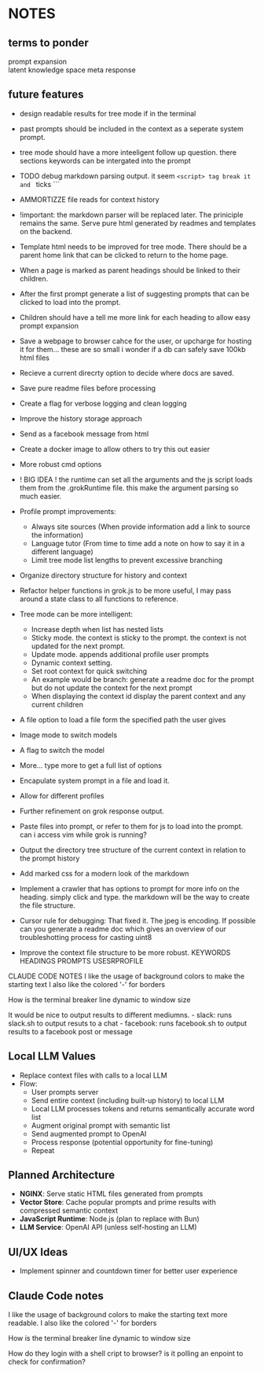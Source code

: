 # NOTES

## terms to ponder  
  prompt expansion  
  latent knowledge space
  meta response

## future features
 
 - design readable results for tree mode if in the terminal

 - past prompts should be included in the context as a seperate system prompt.

- tree mode should have a more inteeligent follow up question. there sections keywords can be intergated into the prompt
- TODO debug markdown parsing output. it seem ```<script> tag break it and ``` ticks ```  

- AMMORTIZZE file reads for context history
- !important: the markdown parser will be replaced later. The priniciple remains the same. Serve pure html generated by readmes and templates on the backend.
- Template html needs to be improved for tree mode. There should be a parent home link that can be clicked to return to the home page.
- When a page is marked as parent headings should be linked to their children.
- After the first prompt generate a list of suggesting prompts that can be clicked to load into the prompt.
- Children should have a tell me more link for each heading to allow easy prompt expansion
- Save a webpage to browser cahce for the user, or upcharge for hosting it for them... these are so small i wonder if a db can safely save 100kb html files  
- Recieve a current direcrty option to decide where docs are saved.
- Save pure readme files before processing
- Create a flag for verbose logging and clean logging
- Improve the history storage approach
- Send as a facebook message from html
- Create a docker image to allow others to try this out easier
- More robust cmd options
- ! BIG IDEA ! the runtime can set all the arguments and the js script loads them from the .grokRuntime file. this make the argument parsing so much easier.
- Profile prompt improvements:
  - Always site sources (When provide information add a link to source the information)
  - Language tutor (From time to time add a note on how to say it in a different language)
  - Limit tree mode list lengths to prevent excessive branching
- Organize directory structure for history and context
- Refactor helper functions in grok.js to be more useful, I may pass around a state class to all functions to reference.
- Tree mode can be more intelligent:
  - Increase depth when list has nested lists
  - Sticky mode. the context is sticky to the prompt. the context is not updated for the next prompt.
  - Update mode. appends additional profile user prompts
  - Dynamic context setting.
  - Set root context for quick switching
  - An example would be branch: generate a readme doc for the prompt but do not update the context for the next prompt
  - When displaying the context id display the parent context and any current children
- A file option to load a file form the specified path the user gives
- Image mode to switch models
- A flag to switch the model
- More... type more to get a full list of options
- Encapulate system prompt in a file and load it.
- Allow for different profiles
- Further refinement on grok response output.
- Paste files into prompt, or refer to them for js to load into the prompt. can i access vim while grok is running?
- Output the directory tree structure of the current context in relation to the prompt history
- Add marked css for a modern look of the markdown
- Implement a crawler that has options to prompt for more info on the heading. simply click and type. the markdown will be the way to create the file structure.
- Cursor rule for debugging: That fixed it. The jpeg is encoding. If possible can you generate a readme doc which gives an overview of our troubleshotting process for casting uint8
- Improve the context file structure to be more robust. KEYWORDS HEADINGS PROMPTS USESRPROFILE 

CLAUDE CODE NOTES
I like the usage of background colors to make the starting text
I also like the colored '-' for borders

How is the terminal breaker line dynamic to window size

It would be nice to output results to different mediumns.
    - slack: runs slack.sh to output resuts to a chat
    - facebook: runs facebook.sh to output results to a facebook post or message

## Local LLM Values
- Replace context files with calls to a local LLM
- Flow:
  * User prompts server
  * Send entire context (including built-up history) to local LLM
  * Local LLM processes tokens and returns semantically accurate word list
  * Augment original prompt with semantic list
  * Send augmented prompt to OpenAI
  * Process response (potential opportunity for fine-tuning)
  * Repeat

## Planned Architecture
- **NGINX**: Serve static HTML files generated from prompts
- **Vector Store**: Cache popular prompts and prime results with compressed semantic context
- **JavaScript Runtime**: Node.js (plan to replace with Bun)
- **LLM Service**: OpenAI API (unless self-hosting an LLM)

## UI/UX Ideas
- Implement spinner and countdown timer for better user experience

## Claude Code notes
I like the usage of background colors to make the starting text more readable.
I also like the colored '-' for borders

How is the terminal breaker line dynamic to window size

How do they login with a shell cript to browser? is it polling an enpoint to check for confirmation?
